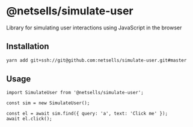 # @netsells/simulate-user

Library for simulating user interactions using JavaScript in the browser

## Installation

```bash
yarn add git+ssh://git@github.com:netsells/simulate-user.git#master
```

## Usage

```
import SimulateUser from '@netsells/simulate-user';

const sim = new SimulateUser();

const el = await sim.find({ query: 'a', text: 'Click me' });
await el.click();
```
